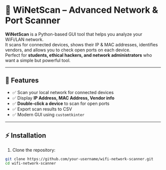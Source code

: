 # 🔎 WiNetScan – Advanced Network & Port Scanner

**WiNetScan** is a Python-based GUI tool that helps you analyze your WiFi/LAN network.  
It scans for connected devices, shows their IP & MAC addresses, identifies vendors, and allows you to check open ports on each device.  
Perfect for **students, ethical hackers, and network administrators** who want a simple but powerful tool.  

---

## 🚀 Features
- ✅ Scan your local network for connected devices  
- ✅ Display **IP Address, MAC Address, Vendor info**  
- ✅ **Double-click a device** to scan for open ports  
- ✅ Export scan results to CSV  
- ✅ Modern GUI using `customtkinter`  


---

## ⚡ Installation

1. Clone the repository:
```bash
git clone https://github.com/your-username/wifi-network-scanner.git
cd wifi-network-scanner
